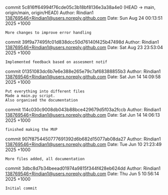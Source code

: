 commit 5c816ff64994f76cde05c3b18bf8136e3a38a4e0 (HEAD -> main, origin/main, origin/HEAD)
Author: Rindian1 <138769546+Rindian1@users.noreply.github.com>
Date:   Sun Aug 24 00:13:51 2025 +1000

    More changes to improve error handling

commit 39f9a77495fc01d838dcc50d76140f425b47498d
Author: Rindian1 <138769546+Rindian1@users.noreply.github.com>
Date:   Sat Aug 23 23:53:04 2025 +1000

    Implemented feedback based on assesment notif

commit 01351083dc6b7e6e388e265e79c7af68388855b3
Author: Rindian1 <138769546+Rindian1@users.noreply.github.com>
Date:   Sat Jun 14 14:09:58 2025 +1000

    Put everything into different files
    Made a main.py script.
    Also organised the documentation

commit 114c030c9008db043b88bce429679d5f03a2fccb
Author: Rindian1 <138769546+Rindian1@users.noreply.github.com>
Date:   Sat Jun 14 14:06:13 2025 +1000

    finished making the MVP

commit 907f8754450777691392d6b682d15077ab08da27
Author: Rindian1 <138769546+Rindian1@users.noreply.github.com>
Date:   Tue Jun 10 21:23:49 2025 +1000

    More files added, all documentation

commit 3dbc8d7b34beead01974a9815f344f428eb624dd
Author: Rindian1 <138769546+Rindian1@users.noreply.github.com>
Date:   Thu Jun 5 10:56:14 2025 +1000

    Initial commit
